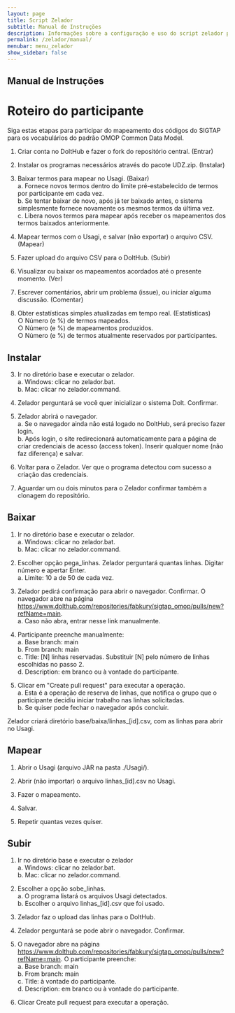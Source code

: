 ```yaml
---
layout: page
title: Script Zelador
subtitle: Manual de Instruções
description: Informações sobre a configuração e uso do script zelador para mapeamento do SIGTAP para OMOP
permalink: /zelador/manual/
menubar: menu_zelador
show_sidebar: false
---
```


## Manual de Instruções
# Roteiro do participante
Siga estas etapas para participar do mapeamento dos códigos do SIGTAP para os vocabulários do padrão OMOP Common Data Model.
1. Criar conta no DoltHub e fazer o fork do repositório central. (Entrar)		
2. Instalar os programas necessários através do pacote UDZ.zip. (Instalar)
	
3. Baixar termos para mapear no Usagi. (Baixar)  
		a. Fornece novos termos dentro do limite pré-estabelecido de termos por participante em cada vez.  
		b. Se tentar baixar de novo, após já ter baixado antes, o sistema simplesmente fornece novamente os mesmos termos da última vez.  
		c. Libera novos termos para mapear após receber os mapeamentos dos termos baixados anteriormente.  
	
4. Mapear termos com o Usagi, e salvar (não exportar) o arquivo CSV. (Mapear)
	
5. Fazer upload do arquivo CSV para o DoltHub. (Subir)
	
6. Visualizar ou baixar os mapeamentos acordados até o presente momento. (Ver)
	
7. Escrever comentários, abrir um problema (issue), ou iniciar alguma discussão. (Comentar)
	
8. Obter estatísticas simples atualizadas em tempo real. (Estatísticas)  
		○ Número (e %) de termos mapeados.  
		○ Número (e %) de mapeamentos produzidos.  
		○ Número (e %) de termos atualmente reservados por participantes.  

## Instalar
3. Ir no diretório base e executar o zelador.  
	a. Windows: clicar no zelador.bat.  
	b. Mac: clicar no zelador.command.  
	
4. Zelador perguntará se você quer inicializar o sistema Dolt. Confirmar.  
	
5. Zelador abrirá o navegador.  
	a. Se o navegador ainda não está logado no DoltHub, será preciso fazer login.  
	b. Após login, o site redirecionará automaticamente para a página de criar credenciais de acesso (access token). Inserir qualquer nome (não faz diferença) e salvar.  
	
6. Voltar para o Zelador. Ver que o programa detectou com sucesso a criação das credenciais.
	
7. Aguardar um ou dois minutos para o Zelador confirmar também a clonagem do repositório.

## Baixar
1. Ir no diretório base e executar o zelador.  
	a. Windows: clicar no zelador.bat.  
	b. Mac: clicar no zelador.command.  
	
2. Escolher opção pega_linhas. Zelador perguntará quantas linhas. Digitar número e apertar Enter.  
	a. Limite: 10 a de 50 de cada vez.  
		
3. Zelador pedirá confirmação para abrir o navegador. Confirmar. O navegador abre na página https://www.dolthub.com/repositories/fabkury/sigtap_omop/pulls/new?refName=main.  
	a. Caso não abra, entrar nesse link manualmente.  
	
4. Participante preenche manualmente:  
	a. Base branch: main  
	b. From branch: main  
	c. Title: [N] linhas reservadas. Substituir [N] pelo número de linhas escolhidas no passo 2.  
	d. Description: em branco ou à vontade do participante.  

5. Clicar em "Create pull request" para executar a operação.  
	a. Esta é a operação de reserva de linhas, que notifica o grupo que o participante decidiu iniciar trabalho nas linhas solicitadas.  
	b. Se quiser pode fechar o navegador após concluir.  
  
Zelador criará diretório base/baixa/linhas_[id].csv, com as linhas para abrir no Usagi.

## Mapear
1. Abrir o Usagi (arquivo JAR na pasta ./Usagi/).  
	
2. Abrir (não importar) o arquivo linhas_[id].csv no Usagi.  
	
3. Fazer o mapeamento.  
	
4. Salvar.  
		
5. Repetir quantas vezes quiser.  

## Subir
1. Ir no diretório base e executar o zelador  
	a. Windows: clicar no zelador.bat.  
	b. Mac: clicar no zelador.command.  
	
2. Escolher a opção sobe_linhas.  
	a. O programa listará os arquivos Usagi detectados.  
	b. Escolher o arquivo linhas_[id].csv que foi usado.  
	
3. Zelador faz o upload das linhas para o DoltHub.  
	
4. Zelador perguntará se pode abrir o navegador. Confirmar.  
	
5. O navegador abre na página https://www.dolthub.com/repositories/fabkury/sigtap_omop/pulls/new?refName=main. O participante preenche:  
	a. Base branch: main  
	b. From branch: main  
	c. Title: à vontade do participante.  
	d. Description: em branco ou à vontade do participante.  
	
6. Clicar Create pull request para executar a operação.
